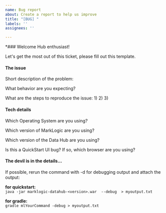 ```yaml
---
name: Bug report
about: Create a report to help us improve
title: "[BUG] "
labels: ''
assignees: ''

---
```


*### Welcome Hub enthusiast!

Let's get the most out of this ticket, please fill out this template.

#### The issue

Short description of the problem:

What behavior are you expecting?

What are the steps to reproduce the issue:
1)
2)
3)

#### Tech details

Which Operating System are you using?

Which version of MarkLogic are you using?

Which version of the Data Hub are you using?

Is this a QuickStart UI bug? If so, which browser are you using?

#### The devil is in the details...

If possible, rerun the command with -d for debugging output and attach the output:

  **for quickstart:**  
  `java -jar marklogic-datahub-<version>.war  --debug  > myoutput.txt`

  **for gradle:**  
  `gradle mlYourCommand -debug > myoutput.txt`
